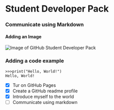 # Student Developer Pack
### Communicate using Markdown

#### Adding an Image
![Image of GitHub Student Developer Pack](https://premiumdada.com/wp-content/uploads/2021/01/GitHub-Student-Developer-Pack.jpg)

### Adding a code example
~~~
>>>print("Hello, World!")
Hello, World!
~~~

- [x] Tur on GitHub Pages
- [x] Create a GitHub readme profile
- [x] Introduce myself to the world
- [ ] Communicate using markdown
